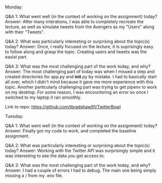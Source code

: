 Monday:

Q&A 1:
What went well (in the context of working on the assignment) today? 
Answer: After many interations, I was able to completely recreate the lecture, as well as simulate tweets from the Avengers as my "Users" along with their "Tweets".

Q&A 2:
What was particularly interesting or surprising about the topic(s) today? 
Answer: Once, I really focused on the lecture, it is suprisingly easy to follow along and grasp the topic. Creating users and tweets was the easist part. 

Q&A 3:
What was the most challenging part of the work today, and why?
Answer: The most challenging part of today was when I missed a step and created directories for app.py and __init__.py by mistake. I had to basically start all over, which I didn't mind because it gave me more experience with this topic. Another particularly challenging part was trying to get pipenv to work on my desktop. For some reason, I was encountering an error so once I switched to my laptop it ran smoothly. 

Link to repo: https://github.com/tbradshaw91/TwitterBowl

Tuesday:

Q&A 1:
What went well (in the context of working on the assignment) today? 
Answer: Finally got my code to work, and completed the baseline assignment. 

Q&A 2:
What was particularly interesting or surprising about the topic(s) today? 
Answer: Working with the Twitter API was surprisingly simple and it was interesting to see the data you get access to.

Q&A 3:
What was the most challenging part of the work today, and why?
Answer: I had a couple of errors I had to debug. The main one being simply missing a / from my .env file. 
